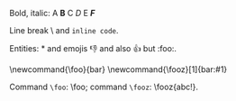 <!-- # Test page

## Basic text formatting -->

Bold, italic: A **B** C _D_ E _**F**_

Line break \\ and `inline code`.

Entities: &#42; and emojis 👎 and also :+1: but :foo:.

<!-- commands -->

\newcommand{\foo}{bar}
\newcommand{\fooz}[1]{bar:#1}

Command `\foo`: \foo; command `\fooz`: \fooz{abc!}.


<!-- ```julia
println("Hello!")
``` -->

<!-- ## Lists

Unordered

- A
- B
- C

Ordered

1. A
1. B
1. C -->
